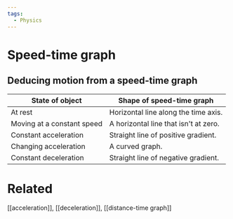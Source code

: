 ```yaml
---
tags:
  - Physics
---
```

# Speed-time graph
## Deducing motion from a speed-time graph
| State of object            | Shape of speed-time graph             |
| -------------------------- | ------------------------------------- |
| At rest                    | Horizontal line along the time axis.  |
| Moving at a constant speed | A horizontal line that isn't at zero. |
| Constant acceleration      | Straight line of positive gradient.   |
| Changing acceleration      | A curved graph.                       |
| Constant deceleration      | Straight line of negative gradient.   |
# Related
[[acceleration]], [[deceleration]], [[distance-time graph]]
